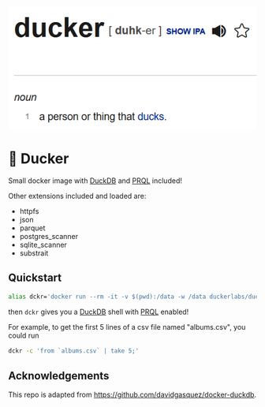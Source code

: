 [![ducker: [noun] a person or thing that ducks](ducker_definition.png)](https://www.dictionary.com/browse/ducker)

# 🦆 Ducker

Small docker image with [DuckDB](https://duckdb.org/) and [PRQL](https://www.prql-lang.org/) included!

Other extensions included and loaded are:
  * httpfs
  * json
  * parquet
  * postgres_scanner
  * sqlite_scanner
  * substrait

## Quickstart

```bash
alias dckr='docker run --rm -it -v $(pwd):/data -w /data duckerlabs/ducker'
```
then `dckr` gives you a [DuckDB](https://duckdb.org/) shell with [PRQL](https://www.prql-lang.org/) enabled!

For example, to get the first 5 lines of a csv file named "albums.csv", you could run
```bash
dckr -c 'from `albums.csv` | take 5;'
```

## Acknowledgements

This repo is adapted from https://github.com/davidgasquez/docker-duckdb.
